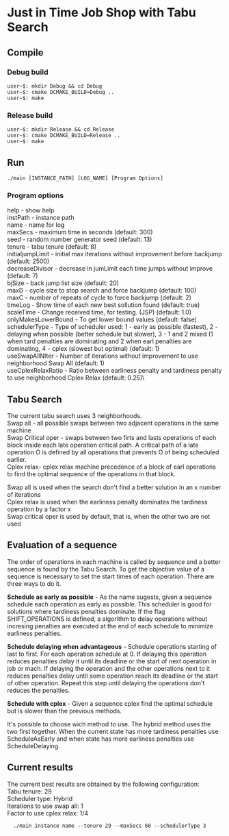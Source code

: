 # Just in Time Job Shop with Tabu Search

## Compile

### Debug build

```bashsession
user~$: mkdir Debug && cd Debug
user~$: cmake DCMAKE_BUILD=Debug ..
user~$: make
```

### Release build

```bashsession
user~$: mkdir Release && cd Release
user~$: cmake DCMAKE_BUILD=Release ..
user~$: make
```
## Run

```bashsession
./main [INSTANCE_PATH] [LOG_NAME] [Program Options]
```
### Program options

help - show help\
instPath - instance path\
name - name for log\
maxSecs - maximum time in seconds (default: 300)\
seed - random number generator seed (default: 13)\
tenure - tabu tenure (default: 8)\
initialjumpLimit - initial max iterations without improvement before backjump (default: 2500)\
decreaseDivisor - decrease in jumLimit each time jumps without improve (default: 7)\
bjSize - back jump list size (default: 20)\
maxD - cycle size to stop search and force backjump (default: 100)\
maxC -  number of repeats of cycle to force backjump (default: 2)\
timeLog -  Show time of each new best sollution found (default: true)\
scaleTime -  Change received time, for testing. (JSP) (default: 1.0)\
onlyMakesLowerBound -  To get lower bound values (default: false)\
schedulerType -  Type of scheduler used: 1 - early as possible (fastest), 2 - delaying when possible (better schedule but slower), 3 - 1 and 2 mixed (1 when tard penalties are dominating and 2 when earl penalties are dominating, 4 - cplex (slowest but optimal) (default: 1)\
useSwapAllNIter - Number of iterations without improvement to use neighborhood Swap All (default: 1)\
useCplexRelaxRatio - Ratio between earliness penalty and tardiness penalty to use neighborhood Cplex Relax (default: 0.25)\

## Tabu Search

The current tabu search uses 3 neighborhoods.\
Swap all - all possible swaps between two adjacent operations in the same machine\
Swap Critical oper - swaps between two firts and lasts operations of each block inside each late operation critical path. A critical path of a late operation O is defined by all operations that prevents O of being scheduled earlier.\
Cplex relax- cplex relax machine precedence of a block of earl operations to find the optimal sequence of the operations in that block.

Swap all is used when the search don't find a better solution in an x number of iterations\
Cplex relax is used when the earliness penalty dominates the tardiness operation by a factor x\
Swap critical oper is used by default, that is, when the other two are not used

## Evaluation of a sequence

The order of operations in each machine is called by sequence and a better sequence is found by the Tabu Search. To get the objective value of a sequence is necessary to set the start times of each operation. There are three ways to do it.

**Schedule as early as possible** - As the name sugests, given a sequence schedule each operation as early as possible. This scheduler is good for solutions where tardiness penalties dominate. If the flag SHIFT_OPERATIONS is defined, a algorithm to delay operations without incresing penalties are executed at the end of each schedule to minimize earliness penalties.

**Schedule delaying when advantageous** - Schedule operations starting of last to first. For each operation schedule at 0. If delaying this operation reduces penalties delay it until its deadline or the start of next operation in job or mach. If delaying the operation and the other operations next to it reduces penalties delay until some operation reach its deadline or the start of other operation. Repeat this step until delaying the operations don't reduces the penalties.

**Schedule with cplex** - Given a sequence cplex find the optimal schedule but is slower than the previous methods.

It's possible to choose wich method to use. The hybrid method uses the two first together. When the current state has more tardiness penalties use ScheduleAsEarly and when state has more earliness penalties use ScheduleDelaying.

## Current results

The current best results are obtained by the following configuration:\
Tabu tenure: 29\
Scheduler type: Hybrid\
Iterations to use swap all: 1\
Factor to use cplex relax: 1/4

```bashsession
  ./main instance name --tenure 29 --maxSecs 60 --schedulerType 3
```

